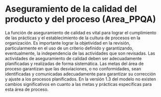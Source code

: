Aseguramiento de la calidad del producto y del proceso (Area_PPQA)
==================================================================
La función de aseguramiento de calidad es vital para lograr el cumplimiento de las prácticas y el establecimiento de la cultura de procesos en la organización. Es importante lograr la objetividad en la revisión, particularmente en el uso de un criterio definido y garantizando, eventualmente, la independencia de las actividades que son revisadas.
Las actividades de aseguramiento de calidad deben ser adecuadamente planificadas y realizadas de forma sistemática. Las metas del área de proceso garantizan que las desviaciones, o no conformidades, sean identificadas y comunicadas adecuadamente para garantizar su corrección y ajuste a los procesos planificados.
En la versión 1.3 del modelo no existen cambios significativos en cuanto a las metas y prácticas específicas para esta área de proceso.
